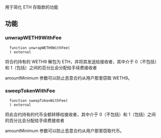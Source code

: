 用于简化 ETH 存取款的功能

## 功能

### unwrapWETH9WithFee

```solidity
  function unwrapWETH9WithFee(
  ) external
```

将合约持有的 WETH9 解包为 ETH，并将其发送给接收者，其中介于 0（不包括）和 1（包括）之间的百分比会分配给手续费接收者

amountMinimum 参数可以防止恶意合约从用户那里窃取 WETH9。

### sweepTokenWithFee

```solidity
  function sweepTokenWithFee(
  ) external
```

将此合约持有的代币全额转移给接收者，其中介于 0（不包括）和 1（包括）之间的百分比会分配给手续费接收者

amountMinimum 参数可以防止恶意合约从用户那里窃取代币。